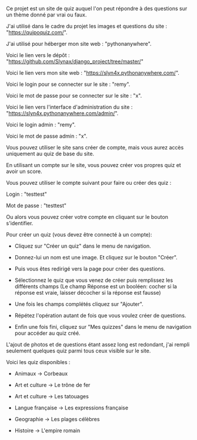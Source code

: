 Ce projet est un site de quiz auquel l'on peut répondre à des questions sur un thème donné par vrai ou faux.


J'ai utilisé dans le cadre du projet les images et questions du site : "https://quipoquiz.com/".

J'ai utilisé pour héberger mon site web : "pythonanywhere".


Voici le lien vers le dépôt : "https://github.com/Slynax/django_project/tree/master/"

Voici le lien vers mon site web : "https://slyn4x.pythonanywhere.com/".

Voici le login pour se connecter sur le site : "remy".

Voici le mot de passe pour se connecter sur le site : "x".


Voici le lien vers l'interface d'administration du site : "https://slyn4x.pythonanywhere.com/admin/".

Voici le login admin : "remy".

Voici le mot de passe admin : "x".


Vous pouvez utiliser le site sans créer de compte, mais vous aurez accès uniquement au quiz de base du site.

En utilisant un compte sur le site, vous pouvez créer vos propres quiz et avoir un score.


Vous pouvez utiliser le compte suivant pour faire ou créer des quiz :

Login : "testtest"

Mot de passe : "testtest"


Ou alors vous pouvez créer votre compte en cliquant sur le bouton s'identifier.


Pour créer un quiz (vous devez être connecté à un compte):

- Cliquez sur "Créer un quiz" dans le menu de navigation.

- Donnez-lui un nom est une image. Et cliquez sur le bouton "Créer".

- Puis vous êtes redirigé vers la page pour créer des questions.

- Sélectionnez le quiz que vous venez de créer puis remplissez les différents champs (Le champ Réponse est un booléen: cocher si la réponse est vraie, laisser décocher si la réponse est fausse)

- Une fois les champs complétés cliquez sur "Ajouter".

- Répétez l'opération autant de fois que vous voulez créer de questions.

- Enfin une fois fini, cliquez sur "Mes quizzes" dans le menu de navigation pour accéder au quiz créé.


L'ajout de photos et de questions étant assez long est redondant, j'ai rempli seulement quelques quiz parmi tous ceux visible sur le site.

Voici les quiz disponibles :

- Animaux -> Corbeaux

- Art et culture -> Le trône de fer

- Art et culture -> Les tatouages

- Langue française -> Les expressions française

- Geographie -> Les plages célèbres

- Histoire -> L'empire romain


